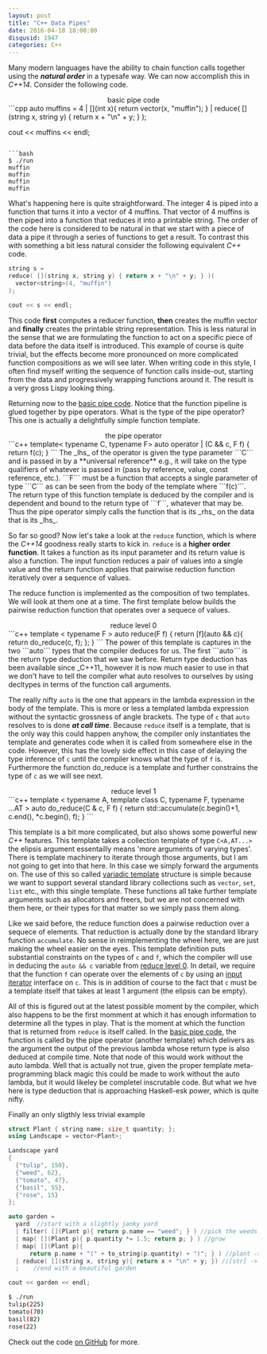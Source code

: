 ```yaml
---
layout: post
title: "C++ Data Pipes"
date: 2016-04-18 18:00:00
disqusid: 1947
categories: C++
---
```


Many modern languages have the ability to chain function calls together using the **_natural order_** in a typesafe way. We can now accomplish this in _C++14_. Consider the following code.

<center class="caption"><a name="basic_pipe_code">basic pipe code</a></center>
```cpp
auto muffins =
4
| [](int x){ return vector<string>(x, "muffin"); }
| reduce( [](string x, string y) { return x + "\n" + y; } );

cout << muffins << endl;
```

```bash
$ ./run
muffin
muffin
muffin
muffin
```
What's happening here is quite straightforward. The integer 4 is piped into a function that turns it into a vector of 4 muffins. That vector of 4 muffins is then piped into a function that reduces it into a printable string. The order of the code here is considered to be natural in that we start with a piece of data a pipe it through a series of functions to get a result. To contrast this with something a bit less natural consider the following equivalent _C++_ code.

```c++
string s = 
reduce( [](string x, string y) { return x + "\n" + y; } )(
  vector<string>(4, "muffin") 
);

cout << s << endl;
```

This code **first** computes a reducer function, **then** creates the muffin vector and **finally** creates the printable string representation. This is less natural in the sense that we are formulating the function to act on a specific piece of data before the data itself is introduced. This example of course is quite trivial, but the effects become more pronounced on more complicated function compositions as we will see later. When writing code in this style, I often find myself writing the sequence of function calls inside-out, starting from the data and progressively wrapping functions around it. The result is a very gross Lispy looking thing.

Returning now to the <a href="#basic_pipe_code">basic pipe code</a>. Notice that the function pipeline is glued together by pipe operators. What is the type of the pipe operator? This one is actually a delightfully simple function template.

<center class="caption"><a name="pipe_operator">the pipe operator</a></center>
```c++
template< typename C, typename F>
auto
operator | (C && c, F f)
{
  return f(c);
}
```
The _lhs_ of the operator is given the type parameter ```C``` and is passed in by a **universal reference** e.g., it will take on the type qualifiers of whatever is passed in (pass by reference, value, const reference, etc.). ```F``` must be a function that accepts a single parameter of type ```C``` as can be seen from the body of the template where ```f(c)```. The return type of this function template is deduced by the compiler and is dependent and bound to the return type of ```f```, whatever that may be. Thus the pipe operator simply calls the function that is its _rhs_ on the data that is its _lhs_.

So far so good? Now let's take a look at the ```reduce``` function, which is where the _C++14_ goodness really starts to kick in. ```reduce``` is a **higher order function**. It takes a function as its input parameter and its return value is also a function. The input function reduces a pair of values into a single value and the return function applies that pairwise reduction function iteratively over a sequence of values.

The reduce function is implemented as the composition of two templates. We will look at them one at a time. The first template below builds the pairwise reduction function that operates over a sequece of values.

<center class="caption"><a name="reduce_0">reduce level 0</a></center>
```c++
template < typename F >
auto
reduce(F f)
{
  return [f](auto && c){ return do_reduce(c, f); };
}
```
The power of this template is captures in the two ```auto``` types that the compiler deduces for us. The first ```auto``` is the return type deduction that we saw before. Return type deduction has been available since _C++11_ however it is now much easier to use in that we don't have to tell the compiler what auto resolves to ourselves by using decltypes in terms of the function call arguments.

The really nifty ```auto``` is the one that appears in the lambda expression in the body of the template. This is more or less a templated lambda expression without the syntactic grossness of angle brackets. The type of ```c``` that ```auto``` resolves to is done ***at call time***. Because ```reduce``` itself is a template, that is the only way this could happen anyhow, the compiler only instantiates the template and generates code when it is called from somewhere else in the code. However, this has the lovely side effect in this case of delaying the type inference of ```c``` until the compiler knows what the type of ```f``` is. Furthermore the function do_reduce is a template and further constrains the type of ```c``` as we will see next.

<center class="caption"><a name="reduce_1">reduce level 1</a></center>
```c++
template < 
  typename A,
  template <typename, typename...> class C, 
  typename F, typename ...AT
>
auto
do_reduce(C<A,AT...> & c, F f)
{
  return std::accumulate(c.begin()+1, c.end(), *c.begin(), f);
}
```

This template is a bit more complicated, but also shows some powerful new _C++_ features. This template takes a collection template of type ```C<A,AT...>``` the elipsis argument essentailly means 'more arguments of varying types'. There is template machinery to iterate through those arguments, but I am not going to get into that here. In this case we simply forward the arguments on. The use of this so called [variadic template](http://en.cppreference.com/w/cpp/language/parameter_pack) structure is simple because we want to support several standard library collections such as ```vector```, ```set```, ```list``` etc., with this single template. These functions all take further template arguments such as allocators and freers, but we are not concerned with them here, or their types for that matter so we simply pass them along.

Like we said before, the reduce function does a pairwise reduction over a sequece of elements. That reduction is actually done by the standard library function ```accumulate```. No sense in reimplementing the wheel here, we are just making the wheel easier on the eyes. This template definition puts substantial constraints on the types of ```c``` and ```f```, which the compiler will use in deducing the ```auto && c``` variable from <a href="#reduce_0">reduce level 0</a>. In detail, we require that the function ```f``` can operate over the elements of ```c``` by using an [input iterator](http://en.cppreference.com/w/cpp/concept/InputIterator) interface on ```c```. This is in addition of course to the fact that ```c``` must be a template itself that takes at least 1 argument (the elipsis can be empty).

All of this is figured out at the latest possible moment by the compiler, which also happens to be the first momment at which it has enough information to determine all the types in play. That is the moment at which the function that is returned from ```reduce``` is itself called. In the  [basic pipe code](#basic_pipe_code), the function is called by the pipe operator (another template) which delivers as the argument the output of the previous lambda whose return type is also deduced at compile time. Note that node of this would work without the auto lambda. Well that is actually not true, given the proper template meta-programming black magic this could be made to work without the auto lambda, but it would likeley be completel inscrutable code. But what we hve here is type deduction that is approaching Haskell-esk power, which is quite nifty.

Finally an only sligthly less trivial example

```c++
struct Plant { string name; size_t quantity; };
using Landscape = vector<Plant>;

Landscape yard
{
  {"tulip", 150},
  {"weed", 62},
  {"tomato", 47},
  {"basil", 55},
  {"rose", 15}
};

auto garden =
  yard  //start with a slightly janky yard
  | filter( [](Plant p){ return p.name == "weed"; } ) //pick the weeds
  | map( [](Plant p){ p.quantity *= 1.5; return p; } ) //grow
  | map( [](Plant p){ 
      return p.name + "(" + to_string(p.quantity) + ")"; } ) //plant -> str
  | reduce( [](string x, string y){ return x + "\n" + y; }) //[str] -> str
  ;    //end with a beautiful garden

cout << garden << endl;
```
```bash
$ ./run
tulip(225)
tomato(70)
basil(82)
rose(22)
```

Check out the code [on GitHub](https://github.com/rcgoodfellow/pipes) for more.
